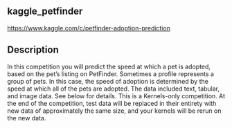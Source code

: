 ## kaggle_petfinder

https://www.kaggle.com/c/petfinder-adoption-prediction

## Description

In this competition you will predict the speed at which a pet is adopted, based on the pet’s listing on PetFinder. Sometimes a profile represents a group of pets. In this case, the speed of adoption is determined by the speed at which all of the pets are adopted. The data included text, tabular, and image data. See below for details. 
This is a Kernels-only competition. At the end of the competition, test data will be replaced in their entirety with new data of approximately the same size, and your kernels will be rerun on the new data.
